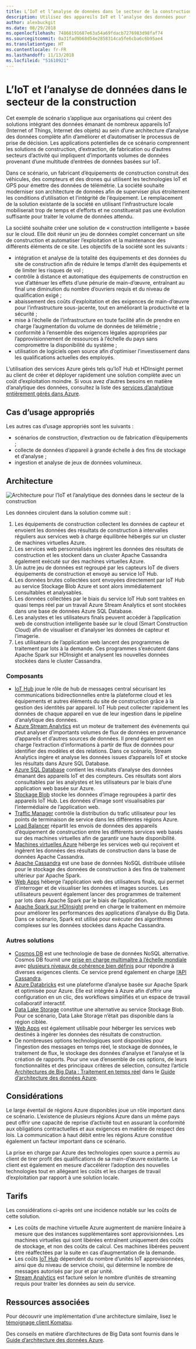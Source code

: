 ```yaml
---
title: L’IoT et l’analyse de données dans le secteur de la construction
description: Utilisez des appareils IoT et l’analyse des données pour fournir une gestion et une opération complètes des projets de construction.
author: alexbuckgit
ms.date: 08/29/2018
ms.openlocfilehash: 74868191687e63a54a69fdacb7276983d98faf74
ms.sourcegitcommit: 0a31fad9b68d54e2858314ca5fe6cba6c6b95ae4
ms.translationtype: HT
ms.contentlocale: fr-FR
ms.lasthandoff: 11/13/2018
ms.locfileid: "51610921"
---
```

# <a name="iot-and-data-analytics-in-the-construction-industry"></a>L’IoT et l’analyse de données dans le secteur de la construction

Cet exemple de scénario s’applique aux organisations qui créent des solutions intégrant des données émanant de nombreux appareils IoT (Internet of Things, Internet des objets) au sein d’une architecture d’analyse des données complète afin d’améliorer et d’automatiser le processus de prise de décision. Les applications potentielles de ce scénario comprennent les solutions de construction, d’extraction, de fabrication ou d’autres secteurs d’activité qui impliquent d’importants volumes de données provenant d’une multitude d’entrées de données basées sur IoT.

Dans ce scénario, un fabricant d’équipements de construction construit des véhicules, des compteurs et des drones qui utilisent les technologies IoT et GPS pour émettre des données de télémétrie. La société souhaite moderniser son architecture de données afin de superviser plus étroitement les conditions d’utilisation et l’intégrité de l’équipement. Le remplacement de la solution existante de la société en utilisant l’infrastructure locale mobiliserait trop de temps et d’efforts et ne constituerait pas une évolution suffisante pour traiter le volume de données attendu.

La société souhaite créer une solution de « construction intelligente » basée sur le cloud. Elle doit réunir un jeu de données complet concernant un site de construction et automatiser l’exploitation et la maintenance des différents éléments de ce site. Les objectifs de la société sont les suivants :

* intégration et analyse de la totalité des équipements et des données du site de construction afin de réduire le temps d’arrêt des équipements et de limiter les risques de vol ;
* contrôle à distance et automatique des équipements de construction en vue d’atténuer les effets d’une pénurie de main-d’œuvre, entraînant au final une diminution du nombre d’ouvriers requis et du niveau de qualification exigé ;
* abaissement des coûts d’exploitation et des exigences de main-d’œuvre pour l’infrastructure sous-jacente, tout en améliorant la productivité et la sécurité ;
* mise à l’échelle de l’infrastructure en toute facilité afin de prendre en charge l’augmentation du volume de données de télémétrie ;
* conformité à l’ensemble des exigences légales appropriées par l’approvisionnement de ressources à l’échelle du pays sans compromettre la disponibilité du système ;
* utilisation de logiciels open source afin d’optimiser l’investissement dans les qualifications actuelles des employés.

L’utilisation des services Azure gérés tels qu’IoT Hub et HDInsight permet au client de créer et déployer rapidement une solution complète avec un coût d’exploitation moindre. Si vous avez d’autres besoins en matière d’analytique des données, consultez la liste des [services d’analytique entièrement gérés dans Azure][product-category].

## <a name="relevant-use-cases"></a>Cas d’usage appropriés

Les autres cas d’usage appropriés sont les suivants :

* scénarios de construction, d’extraction ou de fabrication d’équipements ;
* collecte de données d’appareil à grande échelle à des fins de stockage et d’analyse ;
* ingestion et analyse de jeux de données volumineux.

## <a name="architecture"></a>Architecture

![Architecture pour l’IoT et l’analytique des données dans le secteur de la construction][architecture]

Les données circulent dans la solution comme suit :

1. Les équipements de construction collectent les données de capteur et envoient les données des résultats de construction à intervalles réguliers aux services web à charge équilibrée hébergés sur un cluster de machines virtuelles Azure.
2. Les services web personnalisés ingèrent les données des résultats de construction et les stockent dans un cluster Apache Cassandra également exécuté sur des machines virtuelles Azure.
3. Un autre jeu de données est regroupé par les capteurs IoT de divers équipements de construction et envoyé au service IoT Hub.
4. Les données brutes collectées sont envoyées directement par IoT Hub au service Stockage Blob Azure et sont alors immédiatement consultables et analysables.
5. Les données collectées par le biais du service IoT Hub sont traitées en quasi temps réel par un travail Azure Stream Analytics et sont stockées dans une base de données Azure SQL Database.
6. Les analystes et les utilisateurs finals peuvent accéder à l’application web de construction intelligente basée sur le cloud (Smart Construction Cloud) afin de visualiser et d’analyser les données de capteur et l’imagerie. 
7. Les utilisateurs de l’application web lancent des programmes de traitement par lots à la demande. Ces programmes s’exécutent dans Apache Spark sur HDInsight et analysent les nouvelles données stockées dans le cluster Cassandra. 

### <a name="components"></a>Composants

* [IoT Hub](/azure/iot-hub/about-iot-hub) joue le rôle de hub de messages central sécurisant les communications bidirectionnelles entre la plateforme cloud et les équipements et autres éléments du site de construction grâce à la gestion des identités par appareil. IoT Hub peut collecter rapidement les données de chaque appareil en vue de leur ingestion dans le pipeline d’analytique des données. 
* [Azure Stream Analytics](/azure/stream-analytics/stream-analytics-introduction) est un moteur de traitement des événements qui peut analyser d’importants volumes de flux de données en provenance d’appareils et d’autres sources de données. Il prend également en charge l’extraction d’informations à partir de flux de données pour identifier des modèles et des relations. Dans ce scénario, Stream Analytics ingère et analyse les données issues d’appareils IoT et stocke les résultats dans Azure SQL Database. 
* [Azure SQL Database](/azure/sql-database/sql-database-technical-overview) contient les résultats d’analyse des données émanant des appareils IoT et des compteurs. Ces résultats sont alors consultables par les analystes et les utilisateurs par le biais d’une application web basée sur Azure. 
* [Stockage Blob](/azure/storage/blobs/storage-blobs-introduction) stocke les données d’image regroupées à partir des appareils IoT Hub. Les données d’image sont visualisables par l’intermédiaire de l’application web.
* [Traffic Manager](/azure/traffic-manager/traffic-manager-overview) contrôle la distribution du trafic utilisateur pour les points de terminaison de service dans les différentes régions Azure.
* [Load Balancer](/azure/load-balancer/load-balancer-overview) répartit les envois de données des appareils d’équipement de construction entre les différents services web basés sur des machines virtuelles afin de garantir une haute disponibilité.
* [Machines virtuelles Azure](/azure/virtual-machines) héberge les services web qui reçoivent et ingèrent les données des résultats de construction dans la base de données Apache Cassandra.
* [Apache Cassandra](https://cassandra.apache.org) est une base de données NoSQL distribuée utilisée pour le stockage des données de construction à des fins de traitement ultérieur par Apache Spark.
* [Web Apps](/azure/app-service/app-service-web-overview) héberge l’application web des utilisateurs finals, qui permet d’interroger et de visualiser les données et images sources. Les utilisateurs peuvent également lancer des programmes de traitement par lots dans Apache Spark par le biais de l’application.
* [Apache Spark sur HDInsight](/azure/hdinsight/spark/apache-spark-overview) prend en charge le traitement en mémoire pour améliorer les performances des applications d’analyse du Big Data. Dans ce scénario, Spark est utilisé pour exécuter des algorithmes complexes sur les données stockées dans Apache Cassandra.


### <a name="alternatives"></a>Autres solutions

* [Cosmos DB](/azure/cosmos-db/introduction) est une technologie de base de données NoSQL alternative. Cosmos DB fournit une [prise en charge multimaître à l’échelle mondiale](/azure/cosmos-db/multi-region-writers) avec [plusieurs niveaux de cohérence bien définis](/azure/cosmos-db/consistency-levels) pour répondre à diverses exigences clients. Ce service prend également en charge [l’API Cassandra](/azure/cosmos-db/cassandra-introduction). 
* [Azure Databricks](/azure/azure-databricks/what-is-azure-databricks) est une plateforme d’analyse basée sur Apache Spark et optimisée pour Azure. Elle est intégrée à Azure afin d’offrir une configuration en un clic, des workflows simplifiés et un espace de travail collaboratif interactif.
* [Data Lake Storage](/azure/storage/data-lake-storage) constitue une alternative au service Stockage Blob. Pour ce scénario, Data Lake Storage n’était pas disponible dans la région ciblée.
* [Web Apps](/azure/app-service) est également utilisable pour héberger les services web destinés à ingérer les données des résultats de construction.
* De nombreuses options technologiques sont disponibles pour l’ingestion des messages en temps réel, le stockage de données, le traitement de flux, le stockage des données d’analyse et l’analyse et la création de rapports. Pour une vue d’ensemble de ces options, de leurs fonctionnalités et des principaux critères de sélection, consultez l’article [Architectures de Big Data : Traitement en temps réel](/azure/architecture/data-guide/technology-choices/real-time-ingestion) dans le [Guide d’architecture des données Azure](/azure/architecture/data-guide).

## <a name="considerations"></a>Considérations

Le large éventail de régions Azure disponibles joue un rôle important dans ce scénario. L’existence de plusieurs régions Azure dans un même pays peut offrir une capacité de reprise d’activité tout en assurant la conformité aux obligations contractuelles et aux exigences en matière de respect des lois. La communication à haut débit entre les régions Azure constitue également un facteur important dans ce scénario.

La prise en charge par Azure des technologies open source a permis au client de tirer profit des qualifications de sa main-d’œuvre existante. Le client est également en mesure d’accélérer l’adoption des nouvelles technologies tout en allégeant les coûts et les charges de travail d’exploitation par rapport à une solution locale. 

## <a name="pricing"></a>Tarifs

Les considérations ci-après ont une incidence notable sur les coûts de cette solution.

* Les coûts de machine virtuelle Azure augmentent de manière linéaire à mesure que des instances supplémentaires sont approvisionnées. Les machines virtuelles qui sont libérées entraînent uniquement des coûts de stockage, et non des coûts de calcul. Ces machines libérées peuvent être réaffectées par la suite en cas d’augmentation de la demande.
* Les coûts [IoT Hub](https://azure.microsoft.com/pricing/details/iot-hub) dépendent du nombre d’unités IoT approvisionnées, ainsi que du niveau de service choisi, qui détermine le nombre de messages autorisés par jour et par unité. 
* [Stream Analytics](https://azure.microsoft.com/pricing/details/stream-analytics) est facturé selon le nombre d’unités de streaming requis pour traiter les données au sein du service.

## <a name="related-resources"></a>Ressources associées

Pour découvrir une implémentation d’une architecture similaire, lisez le [témoignage client Komatsu][customer-story].

Des conseils en matière d’architectures de Big Data sont fournis dans le [Guide d’architecture des données Azure](/azure/architecture/data-guide).

<!-- links -->
[product-category]: https://azure.microsoft.com/product-categories/analytics/
[customer-site]: https://home.komatsu/en/
[customer-story]: https://customers.microsoft.com/story/komatsu-manufacturing-azure-iot-hub-japan
[architecture]: ./media/architecture-big-data-with-iot.png
